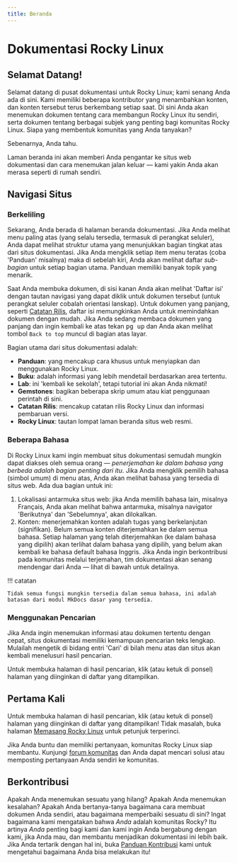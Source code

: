 ```yaml
---
title: Beranda
---
```


# Dokumentasi Rocky Linux

## Selamat Datang!

Selamat datang di pusat dokumentasi untuk Rocky Linux; kami senang Anda ada di sini. Kami memiliki beberapa kontributor yang menambahkan konten, dan konten tersebut terus berkembang setiap saat. Di sini Anda akan menemukan dokumen tentang cara membangun Rocky Linux itu sendiri, serta dokumen tentang berbagai subjek yang penting bagi komunitas Rocky Linux. Siapa yang membentuk komunitas yang Anda tanyakan?

Sebenarnya, Anda tahu.

Laman beranda ini akan memberi Anda pengantar ke situs web dokumentasi dan cara menemukan jalan keluar — kami yakin Anda akan merasa seperti di rumah sendiri.

## Navigasi Situs

### Berkeliling

Sekarang, Anda berada di halaman beranda dokumentasi. Jika Anda melihat menu paling atas (yang selalu tersedia, termasuk di perangkat seluler), Anda dapat melihat struktur utama yang menunjukkan bagian tingkat atas dari situs dokumentasi. Jika Anda mengklik setiap item menu teratas (coba 'Panduan' misalnya) maka di sebelah kiri, Anda akan melihat daftar *sub-bagian* untuk setiap bagian utama. Panduan memiliki banyak topik yang menarik.

Saat Anda membuka dokumen, di sisi kanan Anda akan melihat 'Daftar isi' dengan tautan navigasi yang dapat diklik untuk dokumen tersebut (untuk perangkat seluler cobalah orientasi lanskap). Untuk dokumen yang panjang, seperti [Catatan Rilis](release_notes/8_8.md), daftar isi memungkinkan Anda untuk memindahkan dokumen dengan mudah. Jika Anda sedang membaca dokumen yang panjang dan ingin kembali ke atas tekan <kbd>pg up</kbd> dan Anda akan melihat tombol `Back to top` muncul di bagian atas layar.

Bagian utama dari situs dokumentasi adalah:

* **Panduan**: yang mencakup cara khusus untuk menyiapkan dan menggunakan Rocky Linux.
* **Buku**: adalah informasi yang lebih mendetail berdasarkan area tertentu.
* **Lab**: ini 'kembali ke sekolah', tetapi tutorial ini akan Anda nikmati!
* **Gemstones**: bagikan beberapa skrip umum atau kiat penggunaan perintah di sini.
* **Catatan Rilis**: mencakup catatan rilis Rocky Linux dan informasi pembaruan versi.
* **Rocky Linux**: tautan lompat laman beranda situs web resmi.

### Beberapa Bahasa

Di Rocky Linux kami ingin membuat situs dokumentasi semudah mungkin dapat diakses oleh semua orang — *penerjemahan ke dalam bahasa yang berbeda adalah bagian penting dari itu*. Jika Anda mengklik pemilih bahasa (simbol umum) di menu atas, Anda akan melihat bahasa yang tersedia di situs web. Ada dua bagian untuk ini:

1. Lokalisasi antarmuka situs web: jika Anda memilih bahasa lain, misalnya Français, Anda akan melihat bahwa antarmuka, misalnya navigator 'Berikutnya' dan 'Sebelumnya', akan dilokalkan.
1. Konten: menerjemahkan konten adalah tugas yang berkelanjutan (signifikan). Belum semua konten diterjemahkan ke dalam semua bahasa. Setiap halaman yang telah diterjemahkan (ke dalam bahasa yang dipilih) akan terlihat dalam bahasa yang dipilih, yang belum akan kembali ke bahasa default bahasa Inggris. Jika Anda ingin berkontribusi pada komunitas melalui terjemahan, tim dokumentasi akan senang mendengar dari Anda — lihat di bawah untuk detailnya.

!!! catatan

    Tidak semua fungsi mungkin tersedia dalam semua bahasa, ini adalah batasan dari modul MkDocs dasar yang tersedia.

### Menggunakan Pencarian

Jika Anda ingin menemukan informasi atau dokumen tertentu dengan cepat, situs dokumentasi memiliki kemampuan pencarian teks lengkap. Mulailah mengetik di bidang entri 'Cari' di bilah menu atas dan situs akan kembali menelusuri hasil pencarian.

Untuk membuka halaman di hasil pencarian, klik (atau ketuk di ponsel) halaman yang diinginkan di daftar yang ditampilkan.

## Pertama Kali

Untuk membuka halaman di hasil pencarian, klik (atau ketuk di ponsel) halaman yang diinginkan di daftar yang ditampilkan! Tidak masalah, buka halaman [Memasang Rocky Linux](guides/installation.md) untuk petunjuk terperinci.

Jika Anda buntu dan memiliki pertanyaan, komunitas Rocky Linux siap membantu. Kunjungi [forum komunitas](https://forums.rockylinux.org) dan Anda dapat mencari solusi atau memposting pertanyaan Anda sendiri ke komunitas.

## Berkontribusi

Apakah Anda menemukan sesuatu yang hilang? Apakah Anda menemukan kesalahan? Apakah Anda bertanya-tanya bagaimana cara membuat dokumen Anda sendiri, atau bagaimana memperbaiki sesuatu di sini? Ingat bagaimana kami mengatakan bahwa *Anda* adalah komunitas Rocky? Itu artinya *Anda* penting bagi kami dan kami ingin Anda bergabung dengan kami, jika Anda mau, dan membantu menjadikan dokumentasi ini lebih baik. Jika Anda tertarik dengan hal ini, buka [Panduan Kontribusi](https://github.com/rocky-linux/documentation/blob/main/README.md) kami untuk mengetahui bagaimana Anda bisa melakukan itu!
